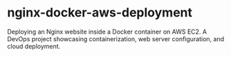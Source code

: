 # nginx-docker-aws-deployment
Deploying an Nginx website inside a Docker container on AWS EC2. A DevOps project showcasing containerization, web server configuration, and cloud deployment.
